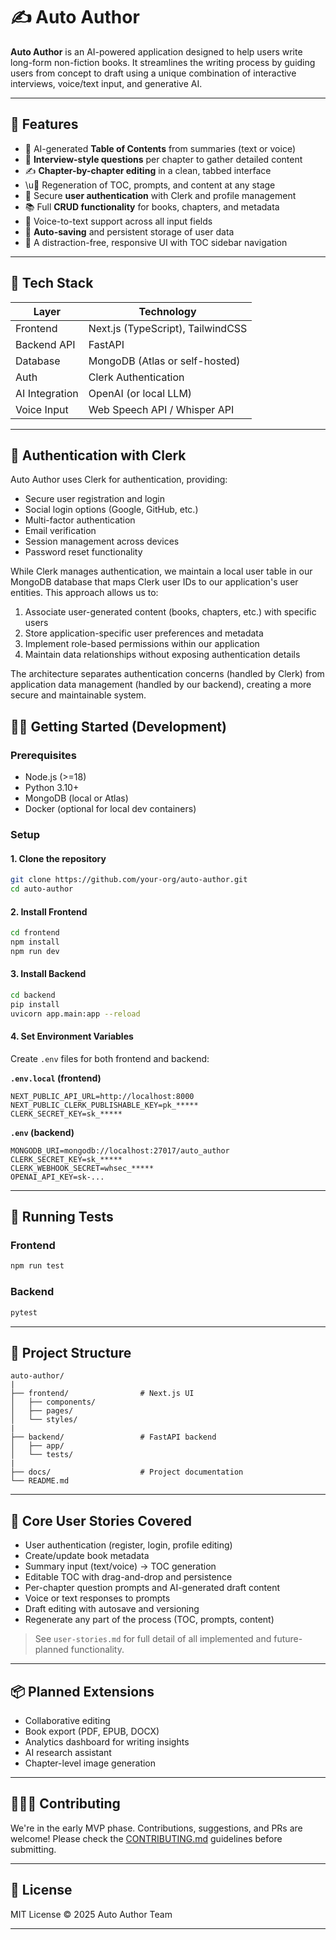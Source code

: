 # ✍️ Auto Author

**Auto Author** is an AI-powered application designed to help users write long-form non-fiction books. It streamlines the writing process by guiding users from concept to draft using a unique combination of interactive interviews, voice/text input, and generative AI.

---

## 🚀 Features

* 🎯 AI-generated **Table of Contents** from summaries (text or voice)
* 🧠 **Interview-style questions** per chapter to gather detailed content
* ✍️ **Chapter-by-chapter editing** in a clean, tabbed interface
* \u🔁 Regeneration of TOC, prompts, and content at any stage
* 🔐 Secure **user authentication** with Clerk and profile management
* 📚 Full **CRUD functionality** for books, chapters, and metadata
* 🎤 Voice-to-text support across all input fields
* 💾 **Auto-saving** and persistent storage of user data
* 🧼 A distraction-free, responsive UI with TOC sidebar navigation

---

## 🧱 Tech Stack

| Layer          | Technology                        |
| -------------- | --------------------------------- |
| Frontend       | Next.js (TypeScript), TailwindCSS |
| Backend API    | FastAPI                           |
| Database       | MongoDB (Atlas or self-hosted)    |
| Auth           | Clerk Authentication               |
| AI Integration | OpenAI (or local LLM)             |
| Voice Input    | Web Speech API / Whisper API      |

---

## 🔐 Authentication with Clerk

Auto Author uses Clerk for authentication, providing:

- Secure user registration and login
- Social login options (Google, GitHub, etc.)
- Multi-factor authentication
- Email verification
- Session management across devices
- Password reset functionality

While Clerk manages authentication, we maintain a local user table in our MongoDB database that maps Clerk user IDs to our application's user entities. This approach allows us to:

1. Associate user-generated content (books, chapters, etc.) with specific users
2. Store application-specific user preferences and metadata
3. Implement role-based permissions within our application
4. Maintain data relationships without exposing authentication details

The architecture separates authentication concerns (handled by Clerk) from application data management (handled by our backend), creating a more secure and maintainable system.

## 🧑‍💻 Getting Started (Development)

### Prerequisites

* Node.js (>=18)
* Python 3.10+
* MongoDB (local or Atlas)
* Docker (optional for local dev containers)

### Setup

#### 1. Clone the repository

```bash
git clone https://github.com/your-org/auto-author.git
cd auto-author
```

#### 2. Install Frontend

```bash
cd frontend
npm install
npm run dev
```

#### 3. Install Backend

```bash
cd backend
pip install 
uvicorn app.main:app --reload
```

#### 4. Set Environment Variables

Create `.env` files for both frontend and backend:

**`.env.local` (frontend)**

```
NEXT_PUBLIC_API_URL=http://localhost:8000
NEXT_PUBLIC_CLERK_PUBLISHABLE_KEY=pk_*****
CLERK_SECRET_KEY=sk_*****
```

**`.env` (backend)**

```
MONGODB_URI=mongodb://localhost:27017/auto_author
CLERK_SECRET_KEY=sk_*****
CLERK_WEBHOOK_SECRET=whsec_*****
OPENAI_API_KEY=sk-...
```

---

## 🤪 Running Tests

### Frontend

```bash
npm run test
```

### Backend

```bash
pytest
```

---

## 📂 Project Structure

```
auto-author/
|
├── frontend/                # Next.js UI
│   ├── components/
│   ├── pages/
│   └── styles/
|
├── backend/                 # FastAPI backend
│   ├── app/
│   └── tests/
|
├── docs/                    # Project documentation
└── README.md
```

---

## 🌟 Core User Stories Covered

* User authentication (register, login, profile editing)
* Create/update book metadata
* Summary input (text/voice) → TOC generation
* Editable TOC with drag-and-drop and persistence
* Per-chapter question prompts and AI-generated draft content
* Voice or text responses to prompts
* Draft editing with autosave and versioning
* Regenerate any part of the process (TOC, prompts, content)

> See `user-stories.md` for full detail of all implemented and future-planned functionality.

---

## 📦 Planned Extensions

* Collaborative editing
* Book export (PDF, EPUB, DOCX)
* Analytics dashboard for writing insights
* AI research assistant
* Chapter-level image generation

---

## 🧑‍🤝🧑 Contributing

We're in the early MVP phase. Contributions, suggestions, and PRs are welcome! Please check the [CONTRIBUTING.md](CONTRIBUTING.md) guidelines before submitting.

---

## 📄 License

MIT License © 2025 Auto Author Team

---